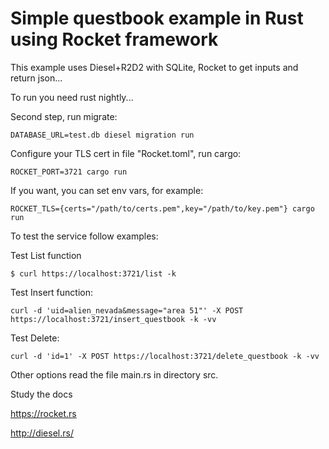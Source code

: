 
# Simple questbook example in Rust using Rocket framework

This example uses Diesel+R2D2 with SQLite, Rocket to get inputs and return json...


To run you need rust nightly...

Second step, run migrate:

```
DATABASE_URL=test.db diesel migration run
```

Configure your TLS cert in file "Rocket.toml", run cargo:

```
ROCKET_PORT=3721 cargo run
```


If you want, you can set env vars, for example:

```
ROCKET_TLS={certs="/path/to/certs.pem",key="/path/to/key.pem"} cargo run
```


To test the service follow examples:

Test List function
```
$ curl https://localhost:3721/list -k
```

Test Insert function:
```
curl -d 'uid=alien_nevada&message="area 51"' -X POST https://localhost:3721/insert_questbook -k -vv
```

Test Delete:
```
curl -d 'id=1' -X POST https://localhost:3721/delete_questbook -k -vv
```

Other options read the file main.rs in directory src.


Study the docs 

https://rocket.rs

http://diesel.rs/


